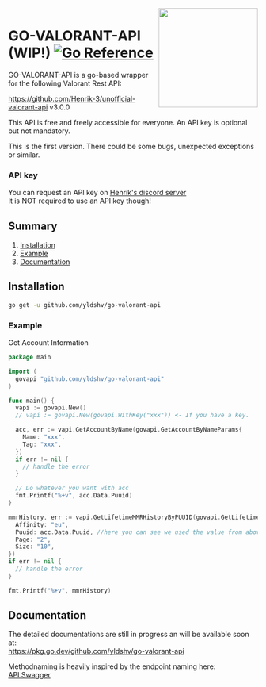 

<img align="right" src="https://i.ibb.co/7px2VF7/valogoapi.png" height="200" width="200">




# GO-VALORANT-API (WIP!) [![Go Reference](https://pkg.go.dev/badge/github.com/yldshv/go-valorant-api.svg)](https://pkg.go.dev/github.com/yldshv/go-valorant-api)

GO-VALORANT-API is a go-based wrapper for the following Valorant Rest API:

https://github.com/Henrik-3/unofficial-valorant-api v3.0.0

This API is free and freely accessible for everyone. An API key is optional but not mandatory.

This is the first version. There could be some bugs, unexpected exceptions or similar.

### API key

You can request an API key on [Henrik's discord server](https://discord.com/invite/X3GaVkX2YN) <br> It is NOT required to use an API key though!

## Summary

1. [Installation](#installation)
2. [Example](#example)
3. [Documentation](#documentation)

## Installation

```bash
go get -u github.com/yldshv/go-valorant-api
```

### Example

Get Account Information
```go
package main

import (
  govapi "github.com/yldshv/go-valorant-api"
)

func main() {
  vapi := govapi.New() 
  // vapi := govapi.New(govapi.WithKey("xxx")) <- If you have a key.

  acc, err := vapi.GetAccountByName(govapi.GetAccountByNameParams{
    Name: "xxx",
    Tag: "xxx",
  })
  if err != nil {
    // handle the error
  }

  // Do whatever you want with acc
  fmt.Printf("%+v", acc.Data.Puuid)
}
```

```go
mmrHistory, err := vapi.GetLifetimeMMRHistoryByPUUID(govapi.GetLifetimeMMRHistoryByPUUIDParams{
  Affinity: "eu",
  Puuid: acc.Data.Puuid, //here you can see we used the value from above
  Page: "2",
  Size: "10",
})
if err != nil {
  // handle the error
}

fmt.Printf("%+v", mmrHistory)
```

## Documentation

The detailed documentations are still in progress an will be available soon at: <br>
https://pkg.go.dev/github.com/yldshv/go-valorant-api

Methodnaming is heavily inspired by the endpoint naming here:<br>
[API Swagger](https://app.swaggerhub.com/apis-docs/Henrik-3/HenrikDev-API/3.0.0)
